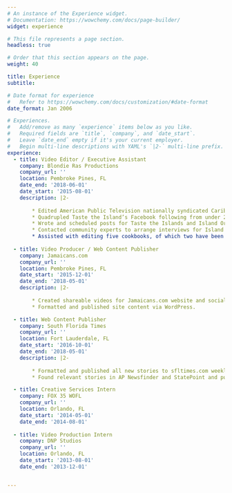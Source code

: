 ```yaml
---
# An instance of the Experience widget.
# Documentation: https://wowchemy.com/docs/page-builder/
widget: experience

# This file represents a page section.
headless: true

# Order that this section appears on the page.
weight: 40

title: Experience
subtitle:

# Date format for experience
#   Refer to https://wowchemy.com/docs/customization/#date-format
date_format: Jan 2006

# Experiences.
#   Add/remove as many `experience` items below as you like.
#   Required fields are `title`, `company`, and `date_start`.
#   Leave `date_end` empty if it's your current employer.
#   Begin multi-line descriptions with YAML's `|2-` multi-line prefix.
experience:
  - title: Video Editor / Executive Assistant
    company: Blondie Ras Productions
    company_url: ''
    location: Pembroke Pines, FL
    date_end: '2018-06-01'
    date_start: '2015-08-01'
    description: |2-
    
        * Edited American Public Television nationally syndicated Caribbean cooking and culture series Taste the Islands Season II, which aired in 46 states with 248 million potential viewers on PBS stations and Create TV.
        * Quadrupled Taste the Island’s Facebook following from under 2k to over 8k followers in just over one year.
        * Wrote and scheduled posts for Taste the Islands and Island Origins Magazine’s social media accounts, created editorial calendar for Taste the Islands marketing, wrote the weekly email newsletter including creation of custom graphics, wrote weekly blog posts and edited recipes, and formatted and published web content via WordPress with optimized SEO. 
        * Contacted community experts to arrange interviews for Island Origins Live (a weekly live Facebook talk show) and created Facebook events with custom graphics.
        * Assisted with editing five cookbooks, of which two have been published (50 Favorite Haitian Recipes: Taste the Islands Essentials (2017) and 50 Favorite Jamaican Recipes: Taste the Islands Essentials (2016)).
        
  - title: Video Producer / Web Content Publisher
    company: Jamaicans.com
    company_url: ''
    location: Pembroke Pines, FL
    date_start: '2015-12-01'
    date_end: '2018-05-01'
    description: |2-
    
        * Created shareable videos for Jamaicans.com website and social media pages including cultural, cooking, and travel content, several of which have been viewed on Facebook over 50k times with 1k - 2k shares. 
        * Formatted and published site content via WordPress.

  - title: Web Content Publisher
    company: South Florida Times
    company_url: ''
    location: Fort Lauderdale, FL
    date_start: '2016-10-01'
    date_end: '2018-05-01'
    description: |2-
    
        * Formatted and published all new stories to sfltimes.com weekly via WordPress.
        * Found relevant stories in AP Newsfinder and StatePoint and published to site weekly.

  - title: Creative Services Intern
    company: FOX 35 WOFL
    company_url: ''
    location: Orlando, FL
    date_start: '2014-05-01'
    date_end: '2014-08-01'
    
  - title: Video Production Intern
    company: DNP Studios
    company_url: ''
    location: Orlando, FL
    date_start: '2013-08-01'
    date_end: '2013-12-01'


---
```

